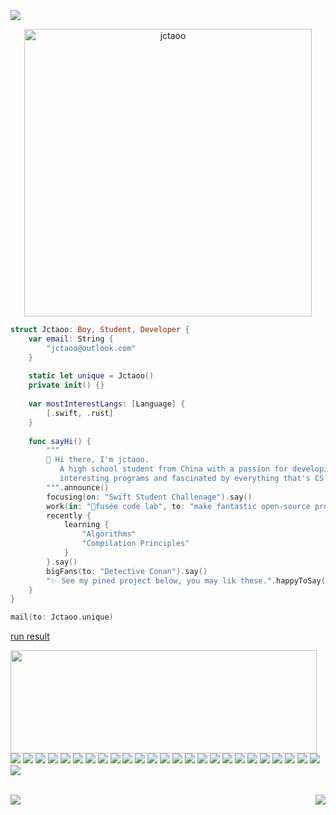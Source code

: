 <img src="https://visitor-badge.glitch.me/badge?page_id=jctaooprofile.jctaooprofile"/>

<p align="center">
  <img width="460" src="https://user-images.githubusercontent.com/42663875/114281093-ef7da100-9a6e-11eb-85b4-16374424bf42.png" alt="jctaoo">
</p>

```swift
struct Jctaoo: Boy, Student, Developer {
    var email: String {
        "jctaoo@outlook.com"
    }
    
    static let unique = Jctaoo()
    private init() {}
    
    var mostInterestLangs: [Language] {
        [.swift, .rust]
    }
    
    func sayHi() {
        """
        👋 Hi there, I'm jctaoo.
           A high school student from China with a passion for developing some
           interesting programs and fascinated by everything that's CS related.
        """.announce()
        focusing(on: "Swift Student Challenage").say()
        work(in: "🚀fusée code lab", to: "make fantastic open-source programs").say()
        recently {
            learning {
                "Algorithms"
                "Compilation Principles"
            }
        }.say()
        bigFans(to: "Detective Conan").say()
        "✨ See my pined project below, you may lik these.".happyToSay()
    }
}

mail(to: Jctaoo.unique)

```
[run result](./result.md)

<p>
  <img align="left" width="490" height="165" src="https://github-readme-stats.vercel.app/api?username=jctaoo&show_icons=true&hide_border=false"/>
  <p>
    <img src="https://img.shields.io/badge/-Rust-a72145?style=flat-square&logo=rust&logoColor=white"/>
    <img src="https://img.shields.io/badge/-Swift-f9943a?style=flat-square&logo=swift&logoColor=white"/>
    <img src="https://img.shields.io/badge/-Dart-23A9F2?style=flat-square&logo=dart&logoColor=white"/>
    <img src="https://img.shields.io/badge/-Kotlin-FF9736?style=flat-square&logo=kotlin&logoColor=white"/>
    <img src="https://img.shields.io/badge/-TypeScript-3178c6?style=flat-square&logo=typescript&logoColor=white"/>
    <img src="https://img.shields.io/badge/-JavaScript-yellow?style=flat-square&logo=javascript&logoColor=white"/>
    <img src="https://img.shields.io/badge/-Golang-07acd7?style=flat-square&logo=go&logoColor=white"/>
    <img src="https://img.shields.io/badge/-C++-00599C?style=flat-square&logo=c&logoColor=white"/>
    <img src="https://img.shields.io/badge/-java-E34A86?style=flat-square&logo=java&logoColor=white"/>
    <img src="https://img.shields.io/badge/-Python-244a6c?style=flat-square&logo=Python&logoColor=white"/>
    <img src="https://img.shields.io/badge/-React-blue?style=flat-square&logo=react&logoColor=white"/>
    <img src="https://img.shields.io/badge/-Vue-42B883?style=flat-square&logo=Vue.js&logoColor=white"/>
    <img src="https://img.shields.io/badge/-Nodejs-74ad63?style=flat-square&logo=Node.js&logoColor=white"/>
    <img src="https://img.shields.io/badge/-Electron-2b2f3b?style=flat-square&logo=electron&logoColor=white"/>
    <img src="https://img.shields.io/badge/-Flutter-blue?style=flat-square&logo=flutter&logoColor=white"/>
    <img src="https://img.shields.io/badge/-Gatsby-633294?style=flat-square&logo=gatsby&logoColor=white"/>
    <img src="https://img.shields.io/badge/-Spring-green?style=flat-square&logo=spring&logoColor=white"/>
    <img src="https://img.shields.io/badge/-Realm-59579d?style=flat-square&logo=realm&logoColor=white"/>
    <img src="https://img.shields.io/badge/-GraphQL-E10098?style=flat-square&logo=graphql&logoColor=white"/>
    <img src="https://img.shields.io/badge/-Redis-be2019?style=flat-square&logo=Redis&logoColor=white"/>
    <img src="https://img.shields.io/badge/-MySQL-F29111?style=flat-square&logo=mysql&logoColor=white"/>
    <img src="https://img.shields.io/badge/-MongoDB-3ea546?style=flat-square&logo=mongodb&logoColor=white"/>
    <img src="https://img.shields.io/badge/-Docker-0a68af?style=flat-square&logo=docker&logoColor=white"/>
    <img src="https://img.shields.io/badge/-Nginx-419b44?style=flat-square&logo=nginx&logoColor=white"/>
    <img src="https://img.shields.io/badge/-TravisCI-9b2328?style=flat-square&logo=travis&logoColor=white"/>
    <img src="https://img.shields.io/badge/-Sketch-FA6400?style=flat-square&logo=sketch&logoColor=white"/>
  </p>
</p>
<p>

<br/>
<a href="https://github.com/anuraghazra/github-readme-stats">
  <img align="left" src="https://github-readme-stats.vercel.app/api/top-langs/?username=jctaoo&layout=compact&hide=SCSS,HTML,Vim%20script,CSS,Makefile" />
</a>
<a href="https://github.com/anuraghazra/convoychat">
  <img align="right" src="https://github-readme-stats.vercel.app/api/wakatime?username=jctaoo&layout=compact&range=last_7_days" />
</a>
